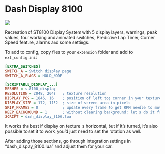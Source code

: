# Dash Display 8100

<a href="https://gfycat.com/BronzeDeliriousKudu"><img src="https://thumbs.gfycat.com/BronzeDeliriousKudu-size_restricted.gif"></a>

Recreation of ST8100 Display System with 5 display layers, warnings, peak values, four working and animated switches, Predictive Lap Timer, Corner Speed feature, alarms and some settings.

To add to config, copy files to your `extension` folder and add to `ext_config.ini`:

```ini
[EXTRA_SWITCHES]
SWITCH_A = Switch display page
SWITCH_A_FLAGS = HOLD_MODE

[SCRIPTABLE_DISPLAY_...]
MESHES = st8100_display
RESOLUTION = 2048, 2048   ; texture resolution
DISPLAY_POS = 1846, 16    ; position of left top corner in your texture in pixels
DISPLAY_SIZE = 172, 1152  ; size of screen area in pixels
SKIP_FRAMES = 0           ; update every frame to get RPM needle to move smoothly. to make sure performance would be top notch, instead we’ll skip frames on Lua side
KEEP_BACKGROUND = 1       ; without clearing background: let’s do it from a script to make display look a bit laggy
SCRIPT = dash_display_8100.lua
```

It works the best if display on texture is horizontal, but if it’s turned, it’s also possible to set it to work, you’d just need to set the rotation as well. 

After adding those sections, go through integration settings in “dash_display_8100.lua” and adjust them for your car.

